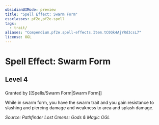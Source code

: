 ```yaml
---
obsidianUIMode: preview
title: "Spell Effect: Swarm Form"
cssclasses: pf2e,pf2e-spell
tags:
  - trait/
aliases: "Compendium.pf2e.spell-effects.Item.tC0Qk4AjYRd3csL7"
license: OGL
---
```

# Spell Effect: Swarm Form
## Level 4
### 






Granted by [[Spells/Swarm Form|Swarm Form]]

While in swarm form, you have the swarm trait and you gain resistance to slashing and piercing damage and weakness to area and splash damage.

*Source: Pathfinder Lost Omens: Gods & Magic*
*OGL*
